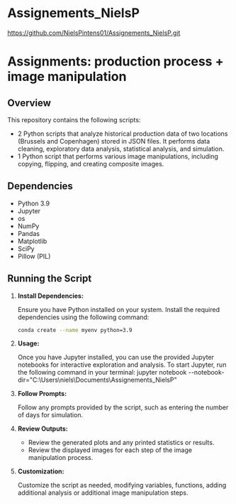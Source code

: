 # Assignements_NielsP

https://github.com/NielsPintens01/Assignements_NielsP.git

# Assignments: production process + image manipulation

## Overview

This repository contains the following scripts:
- 2 Python scripts that analyze historical production data of two locations (Brussels and Copenhagen) stored in JSON files. It performs data cleaning, exploratory data analysis, statistical analysis, and simulation. 
- 1 Python script that performs various image manipulations, including copying, flipping, and creating composite images. 


## Dependencies

- Python 3.9
- Jupyter
- os
- NumPy
- Pandas
- Matplotlib
- SciPy
- Pillow (PIL)

## Running the Script

1. **Install Dependencies:**

   Ensure you have Python installed on your system. Install the required dependencies using the following command:

   ```bash
   conda create --name myenv python=3.9
   ```
2. **Usage:**
   
   Once you have Jupyter installed, you can use the provided Jupyter notebooks for interactive exploration and analysis.
   To start Jupyter, run the following command in your terminal: jupyter notebook --notebook-dir="C:\Users\niels\Documents\Assignements_NielsP"
   
3. **Follow Prompts:**

   Follow any prompts provided by the script, such as entering the number of days for simulation.

4. **Review Outputs:**

   - Review the generated plots and any printed statistics or results.
   - Review the displayed images for each step of the image manipulation process.

5. **Customization:**

   Customize the script as needed, modifying variables, functions, adding additional analysis or additional image manipulation steps.
